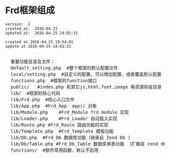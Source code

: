 # Frd框架组成

    version:  2
    created_at:  2016-04-23
    updated_at:  2016-04-25 14:01:31

    created at 2016-04-23 19:54:01 
    update at 2016-04-25 14:01:31


<pre>

  重要功能目录及文件：
  default_setting.php  #整个框架的默认配置文件
  local/setting.php  #自定义的配置，可以增加配置，或者覆盖默认配置
  functions.php  #框架的function接口 
  public/   #index.php 和其它js,html,font,image 等资源存放目录
  lib/  #框架的核心代码
  lib/Frd.php  #核心入口文件
  lib/App.php  #Frd_App  app() 对象
  lib/Module.php  	#Frd_Module frd module 实现
  lib/Loader.php    #Frd_Loader 自动载入实现
  lib/Route.php	#Frd_Route 路由功能的实现
  lib/Template.php  #Frd_Template 模板功能
  lib/Db.php  #Frd_Db 数据库功能（继承自 Zend Db )
  lib/Db/Table.php #Frd_Db_Table 数据库单表功能 （扩展自 zend db table)
  functions/  #额外常用函数，默认不启用

</pre>


